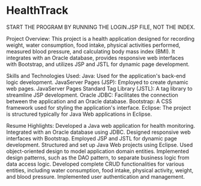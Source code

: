 # HealthTrack
START THE PROGRAM BY RUNNING THE LOGIN.JSP FILE, NOT THE INDEX.

Project Overview:
This project is a health application designed for recording weight, water consumption, food intake, physical activities performed, measured blood pressure, and calculating body mass index (BMI). 
It integrates with an Oracle database, provides responsive web interfaces with Bootstrap, and utilizes JSP and JSTL for dynamic page development.

Skills and Technologies Used:
Java: Used for the application's back-end logic development.
JavaServer Pages (JSP): Employed to create dynamic web pages.
JavaServer Pages Standard Tag Library (JSTL): A tag library to streamline JSP development.
Oracle JDBC: Facilitates the connection between the application and an Oracle database.
Bootstrap: A CSS framework used for styling the application's interface.
Eclipse: The project is structured typically for Java Web applications in Eclipse.

Resume Highlights:
Developed a Java web application for health monitoring.
Integrated with an Oracle database using JDBC.
Designed responsive web interfaces with Bootstrap.
Employed JSP and JSTL for dynamic page development.
Structured and set up Java Web projects using Eclipse.
Used object-oriented design to model application domain entities.
Implemented design patterns, such as the DAO pattern, to separate business logic from data access logic.
Developed complete CRUD functionalities for various entities, including water consumption, food intake, physical activity, weight, and blood pressure.
Implemented user authentication and management.
